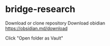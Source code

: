 # bridge-research

Download or clone repository
Download obidian https://obsidian.md/download

Click "Open folder as Vault"

